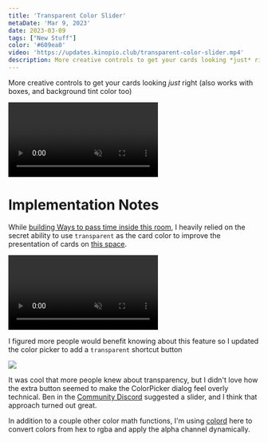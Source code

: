 ```yaml
---
title: 'Transparent Color Slider'
metaDate: 'Mar 9, 2023'
date: 2023-03-09
tags: ["New Stuff"]
color: '#609ea0'
video: 'https://updates.kinopio.club/transparent-color-slider.mp4'
description: More creative controls to get your cards looking *just* right
---
```


More creative controls to get your cards looking *just* right (also works with boxes, and background tint color too)

<p>
<video class="wide" autoplay loop muted playsinline>
  <source src="https://updates.kinopio.club/transparent-color-slider.mp4">
</video>
</p>

# Implementation Notes

While [building Ways to pass time inside this room](https://www.youtube.com/watch?v=j5yqp_L3pxM), I heavily relied on the secret ability to use `transparent` as the card color to improve the presentation of cards on [this space](https://kinopio.club/ways-to-pass-time-inside-this-room-ait5GV1oTkV9fu026GUWr). 

<p>
<video class="wide" autoplay loop muted playsinline>
  <source src="https://kinopio-blog.us-east-1.linodeobjects.com/pass-time-inside-this-room.mp4">
</video>
</p>

I figured more people would benefit knowing about this feature so I updated the color picker to add a `transparent` shortcut button

![](https://kinopio-blog.us-east-1.linodeobjects.com/transparent-color-button.png)

It was cool that more people knew about transparency, but I didn't love how the extra button seemed to make the ColorPicker dialog feel overly technical. Ben in the [Community Discord](https://discord.gg/h2sR45Nby8) suggested a slider, and I think that approach turned out great. 

In addition to a couple other color math functions, I'm using [colord](https://github.com/omgovich/colord) here to convert colors from hex to rgba and apply the alpha channel dynamically.
